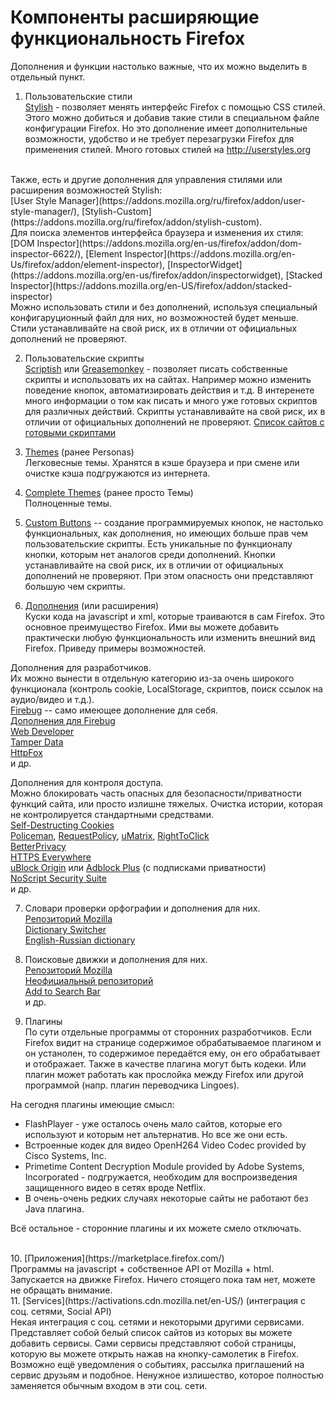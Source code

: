 # Компоненты расширяющие функциональность Firefox

Дополнения и функции настолько важные, что их можно выделить в отдельный пункт.

1. Пользовательские стили <br>
[Stylish](https://addons.mozilla.org/en-us/firefox/addon/stylish) - позволяет менять интерфейс Firefox с помощью CSS стилей. Этого можно добиться и добавив такие стили в специальном файле конфигурации Firefox. Но это дополнение имеет дополнительные возможности, удобство и не требует перезагрузки Firefox для применения стилей. Много готовых стилей на http://userstyles.org
<br>
Также, есть и другие дополнения для управления стилями или расширения возможностей Stylish: <br>
[User Style Manager](https://addons.mozilla.org/ru/firefox/addon/user-style-manager/), 
[Stylish-Custom](https://addons.mozilla.org/ru/firefox/addon/stylish-custom).
<br>
Для поиска элементов интерфейса браузера и изменения их стиля: <br>
[DOM Inspector](https://addons.mozilla.org/en-us/firefox/addon/dom-inspector-6622/), 
[Element Inspector](https://addons.mozilla.org/en-Us/firefox/addon/element-inspector), 
[InspectorWidget](https://addons.mozilla.org/en-us/firefox/addon/inspectorwidget), 
[Stacked Inspector](https://addons.mozilla.org/en-US/firefox/addon/stacked-inspector)
<br>
Можно использовать стили и без дополнений, используя специальный конфигаруционный файл для них, но возможностей будет меньше.
<br>
Стили устанавливайте на свой риск, их в отличии от официальных дополнений не проверяют.

2. Пользовательские скрипты <br>
[Scriptish](https://addons.mozilla.org/en-us/firefox/addon/scriptish) или [Greasemonkey](https://addons.mozilla.org/ru/firefox/addon/greasemonkey) - позволяет писать собственные скрипты и использовать их на сайтах. Например можно изменить поведение кнопок, автоматизировать действия и т.д. В интеренете много информации о том как писать и много уже готовых скриптов для различных действий.
Скрипты устанавливайте на свой риск, их в отличии от официальных дополнений не проверяют.
[Список сайтов с готовыми скриптами](http://wiki.greasespot.net/User_Script_Hosting)

3. [Themes](https://addons.mozilla.org/en-US/firefox/themes/) (ранее Personas) <br>
Легковесные темы. Хранятся в кэше браузера и при смене или очистке кэша подгружаются из интернета.

4. [Complete Themes](https://addons.mozilla.org/en-us/firefox/complete-themes/) (ранее просто Темы) <br>
Полноценные темы.

5. [Custom Buttons](https://addons.mozilla.org/ru/firefox/addon/custom-buttons/) -- создание программируемых кнопок, не настолько функциональных, как дополнения, но имеющих больше прав чем пользовательские скрипты. Есть уникальные по функционалу кнопки, которым нет аналогов среди дополнений.
Кнопки устанавливайте на свой риск, их в отличии от официальных дополнений не проверяют. При этом опасность они представляют большую чем скрипты.

6. [Дополнения](https://addons.mozilla.org/en-US/firefox/) (или расширения) <br>
Куски кода на javascript и xml, которые траиваются в сам Firefox. Это основное преимущество Firefox. Ими вы можете добавить практически любую функциональность или изменить внешний вид Firefox. Приведу примеры возможностей.

Дополнения для разработчиков. <br>
Их можно вынести в отдельную категорию из-за очень широкого функционала (контроль cookie, LocalStorage, скриптов, поиск ссылок на аудио/видео и т.д.). <br>
[Firebug](https://addons.mozilla.org/en-us/firefox/addon/firebug/) -- само имеющее дополнение для себя. <br>
[Дополнения для Firebug](http://getfirebug.com/wiki/index.php/Firebug_Extensions) <br>
[Web Developer](https://addons.mozilla.org/en-US/firefox/addon/web-developer) <br>
[Tamper Data](https://addons.mozilla.org/en-US/firefox/addon/tamper-data/) <br>
[HttpFox](https://addons.mozilla.org/en-US/firefox/addon/httpfox) <br>
и др.

Дополнения для контроля доступа. <br>
Можно блокировать часть опасных для безопасности/приватности функций сайта, или просто излишне тяжелых. Очистка истории, которая не контролируется стандартными средствами. <br>
[Self-Destructing Cookies](https://addons.mozilla.org/en-US/firefox/addon/self-destructing-cookies/) <br>
[Policeman](https://addons.mozilla.org/en-us/firefox/addon/policeman/), [RequestPolicy](https://addons.mozilla.org/en-US/firefox/addon/requestpolicy/), [uMatrix](https://addons.mozilla.org/en-US/firefox/addon/umatrix/), [RightToClick](https://addons.mozilla.org/en-us/firefox/addon/righttoclick/) <br>
[BetterPrivacy](https://addons.mozilla.org/en-US/firefox/addon/betterprivacy/) <br>
[HTTPS Everywhere](https://addons.mozilla.org/en-us/firefox/addon/https-everywhere/) <br>
[uBlock Origin](https://addons.mozilla.org/en-US/firefox/addon/ublock-origin) или [Adblock Plus](https://addons.mozilla.org/en-US/firefox/addon/adblock-plus) (с подписками приватности) <br>
[NoScript Security Suite](https://addons.mozilla.org/en-us/firefox/addon/noscript) <br>
и др.

7. Словари проверки орфографии и дополнения для них. <br>
[Репозиторий Mozilla](https://addons.mozilla.org/en-us/firefox/language-tools/) <br>
[Dictionary Switcher](https://addons.mozilla.org/en-us/firefox/addon/dictionary-switcher) <br>
[English-Russian dictionary](https://addons.mozilla.org/en-us/firefox/addon/english-russian-dict/) <br>

8. Поисковые движки и дополнения для них. <br>
[Репозиторий Mozilla](https://addons.mozilla.org/en-US/firefox/search/?atype=4) <br>
[Неофициальный репозиторий](http://mycroftproject.com/) <br>
[Add to Search Bar](https://addons.mozilla.org/en-us/firefox/addon/add-to-search-bar) <br>
и др.

9. Плагины <br>
По сути отдельные программы от сторонних разработчиков. Если Firefox видит на странице содержимое обрабатываемое плагином и он устанолен, то содержимое передаётся ему, он его обрабатывает и отображает. Также в качестве плагина могут быть кодеки. Или плагин может работать как прослойка между Firefox или другой программой (напр. плагин переводчика Lingoes). <br>

На сегодня плагины имеющие смысл:

* FlashPlayer - уже осталось очень мало сайтов, которые его используют и которым нет альтернатив. Но все же они есть.
* Встроенные кодек для видео OpenH264 Video Codec provided by Cisco Systems, Inc.
* Primetime Content Decryption Module provided by Adobe Systems, Incorporated - подгружается, необходим для воспроизведения защищенного видео в сетях вроде Netflix.
* В очень-очень редких случаях некоторые сайты не работают без Java плагина.

Всё остальное - сторонние плагины и их можете смело отключать.

<br>
10. [Приложения](https://marketplace.firefox.com/) <br>
Программы на javascript + собственное API от Mozilla + html. Запускается на движке Firefox. Ничего стоящего пока там нет, можете не обращать внимание.
<br>
11. [Services](https://activations.cdn.mozilla.net/en-US/) (интеграция с соц. сетями, Social API) <br>
Некая интеграция с соц. сетями и некоторыми другими сервисами. Представляет собой белый список сайтов из которых вы можете добавить сервисы. Сами сервисы представляют собой страницы, которую вы можете открыть нажав на кнопку-самолетик в Firefox. Возможно ещё уведомления о событиях, рассылка приглашений на сервис друзьям и подобное. Ненужное излишество, которое полностью заменяется обычным входом в эти соц. сети.

